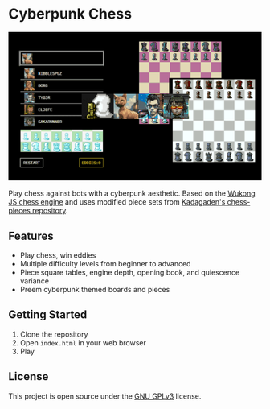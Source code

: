 # Cyberpunk Chess

<p align="center">
  <img src="gfx.png" alt="GFX HERE">
</p>

Play chess against bots with a cyberpunk aesthetic. Based on the [Wukong JS chess engine](https://github.com/maksimKorzh/wukongJS) and uses modified piece sets from [Kadagaden's chess-pieces repository](https://github.com/Kadagaden/chess-pieces).

## Features

- Play chess, win eddies
- Multiple difficulty levels from beginner to advanced
- Piece square tables, engine depth, opening book, and quiescence variance
- Preem cyberpunk themed boards and pieces

## Getting Started

1. Clone the repository 
2. Open `index.html` in your web browser
3. Play

## License

This project is open source under the [GNU GPLv3](LICENSE.txt) license.
